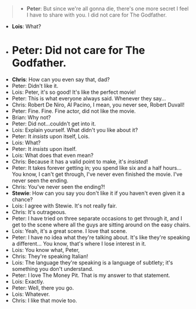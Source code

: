 > - **Peter**: But since we're all gonna die, there's one more secret I feel I have to share with you. I did not care for The Godfather.
- **Lois**: What?
- # Peter: Did not care for The Godfather.
- **Chris**: How can you even say that, dad?
- Peter: Didn't like it.
- Lois: Peter, it's so good! It's like the perfect movie!
- Peter: This is what everyone always said. Whenever they say...
- Chris: Robert De Niro, Al Pacino, I mean, you never see, Robert Duvall!
- Peter: Fine. Fine. Fine actor, did not like the movie.
- Brian: Why not?
- Peter: Did not...couldn't get into it.
- Lois: Explain yourself. What didn't you like about it?
- Peter: It *insists* upon itself, Lois.
- Lois: What?
- Peter: It *insists* upon itself.
- Lois: What does that even mean?
- Chris: Because it has a valid point to make, it's *insisted*!
- Peter: It takes forever getting in; you spend like six and a half hours... You know, I can't get through, I've never even finished the movie. I've never seen the ending.
- Chris: You've never seen the ending?!
- **Stewie**: How can you say you don't like it if you haven't even given it a chance?
- Lois: I agree with Stewie. It's not really fair.
- Chris: It's outrageous.
- Peter: I have tried on three separate occasions to get through it, and I get to the scene where all the guys are sitting around on the easy chairs.
- Lois: Yeah, it's a great scene. I love that scene.
- Peter: I have no idea what they're talking about. It's like they're speaking a different... You know, that's where I lose interest in it.
- Lois: You know what, Peter,
- Chris: They're speaking Italian!
- Lois: The language they're speaking is a language of subtlety; it's something you don't understand.
- Peter: I love The Money Pit. That is my answer to that statement.
- Lois: Exactly.
- Peter: Well, there you go.
- Lois: Whatever.
- Chris: I like that movie too.
